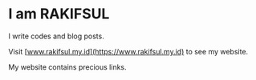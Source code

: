 # I am RAKIFSUL

I write codes and blog posts.

Visit [www.rakifsul.my.id](https://www.rakifsul.my.id) to see my website.

My website contains precious links.
